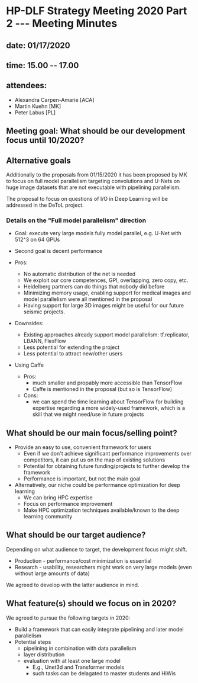 HP-DLF Strategy Meeting 2020 Part 2 --- Meeting Minutes
======

## date: 01/17/2020
## time: 15.00 -- 17.00
## attendees:
  * Alexandra Carpen-Amarie [ACA]
  * Martin Kuehn [MK]
  * Peter Labus [PL]


## Meeting goal: What should be our development focus until 10/2020?

## Alternative goals

Additionally to the proposals from 01/15/2020 it has been proposed by MK to focus on full model parallelism
targeting convolutions and U-Nets on huge image datasets that are not executable with pipelining parallelism.

The proposal to focus on questions of I/O in Deep Learning will be addressed in the DeToL project.

### Details on the "Full model parallelism" direction

* Goal: execute very large models fully model parallel, e.g. U-Net with 512^3 on 64 GPUs
* Second goal is decent performance

* Pros:
    - No automatic distribution of the net is needed
    - We exploit our core competences, GPI, overlapping, zero copy, etc.
    - Heidelberg partners can do things that nobody did before
    - Minimizing memory usage, enabling support for medical images and model parallelism were all mentioned in the proposal
    - Having support for large 3D images might be useful for our future seismic projects.
* Downsides:
    - Existing approaches already support model parallelism: tf.replicator, LBANN, FlexFlow
    - Less potential for extending the project
    - Less potential to attract new/other users

* Using Caffe
    - Pros:
        - much smaller and propably more accessible than TensorFlow
        - Caffe is mentioned in the proposal (but so is TensorFlow)
    - Cons:
        - we can spend the time learning about TensorFlow for building expertise regarding a more widely-used framework, which is a skill that we might need/use in future projects

## What should be our main focus/selling point?
* Provide an easy to use, convenient framework for users
    - Even if we don't achieve significant performance improvements over competitors, it can put us on the map of existing solutions
    - Potential for obtaining future funding/projects to further develop the framework
    - Performance is important, but not the main goal
* Alternatively, our niche could be performance optimization for deep learning
    - We can bring HPC expertise
    - Focus on performance improvement
    - Make HPC optimization techniques available/known to the deep learning community

## What should be our target audience?
Depending on what audience to target, the development focus might shift.
* Production - performance/cost minimization is essential
* Research - usability, researchers might work on very large models (even without large amounts of data)

We agreed to develop with the latter audience in mind.

## What feature(s) should we focus on in 2020?
We agreed to pursue the following targets in 2020:
* Build a framework that can easily integrate pipelining and later model parallelism
* Potential steps
    - pipelining in combination with data parallelism
    - layer distribution
    - evaluation with at least one large model
        - E.g., Unet3d and Transformer models
        - such tasks can be delagated to master students and HiWis
